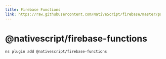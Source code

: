 ```yaml
---
title: Firebase Functions
link: https://raw.githubusercontent.com/NativeScript/firebase/master/packages/firebase-functions/README.md
---
```


# @nativescript/firebase-functions

```cli
ns plugin add @nativescript/firebase-functions
```
